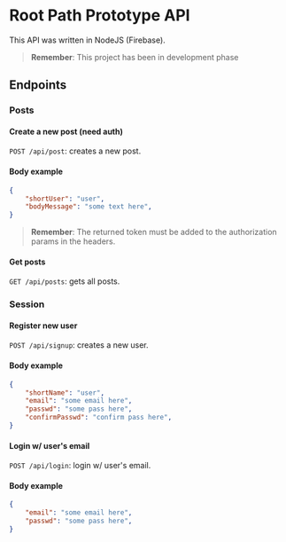# Root Path Prototype API

This API was written in NodeJS (Firebase).

> **Remember**: This project has been in development phase

## Endpoints

### Posts

#### Create a new post (need auth)

`POST /api/post`: creates a new post.

#### Body example

```JSON
{
    "shortUser": "user",
    "bodyMessage": "some text here",
}
```

> **Remember**: The returned token must be added to the authorization params in the headers.

#### Get posts

`GET /api/posts`: gets all posts.

### Session

#### Register new user

`POST /api/signup`: creates a new user.

#### Body example

```JSON
{
    "shortName": "user",
    "email": "some email here",
    "passwd": "some pass here",
    "confirmPasswd": "confirm pass here",
}
```

#### Login w/ user's email

`POST /api/login`: login w/ user's email.

#### Body example

```JSON
{
    "email": "some email here",
    "passwd": "some pass here",
}
```
